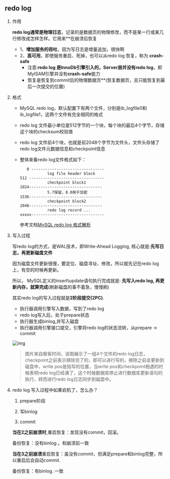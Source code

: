 ## redo log

1. 作用

   **redo log通常是物理日志**，记录的是数据页的物理修改，而不是某一行或某几行修改成怎样怎样。它用来**在崩溃后恢复<br>

   - 1、**增加服务的吞吐**，因为写日志是增量追加，很快啊 <br>
   - 2、**高可用**，即使服务重启、死掉，也可以从redo log 恢复，称为 **crash-safe**
     - 注意:**redo log 是InnoDb引擎引入的，Server层并没有redo log**，即MyISAM引擎并没有**crash-safe**能力<br>
     - 恢复是恢复到commit后的物理数据页**(恢复数据页，且只能恢复到最后一次提交的位置)

2. 格式

   - MySQL redo log，默认配置下有两个文件，分别是ib_logfile0和ib_logfile1，这两个文件有完全相同的格式

   - redo log 文件最小单位是512字节的一个块，每个块的最后4个字节，存储这个块的checksum校验值

   - redo log 文件前4个块，也就是前2048个字节为文件头，文件头存储了redo log文件元数据信息和checkpoint信息

   - 整体来看redo log文件格式如下：

     ```mysql
        0 --------------------------------
                 log file header block
     512 ---------------------------------
                 checkpoint block1
     1024--------------------------------
                 5.7保留，8.0用于加密
     1536--------------------------------
                 checkpoint block2
     2048--------------------------------
                 redo log record ...
     xxxxx--------------------------------
     ```

     参考文档[MySQL redo log 格式解析](http://www.weijingbiji.com/2183/)

3. 写入过程

   写redo log的方式，是WAL技术，即Write-Ahead Logging, 核心就是:**先写日志，再更新磁盘文件**

   因为磁盘文件更新很慢，要定位、磁盘寻址、修改，所以就先记在redo log上，有空的时候再更新。

   所以， MySQL定义的insert\update语句执行完成就是: **先写入redo log, 再更新内存，就算完成**(刷新磁盘的事不着急，慢慢刷)

   

   其实redo log的写入过程就是**2阶段提交(2PC)**.

   - 执行器调用引擎写入数据，写到了redo log
   - redo log写入后，处于prepare状态 
   - 执行器生成binlog,并写入磁盘 
   - 执行器调用引擎接口提交，引擎将redo log的状态流转，从prepare -> commit

   ![img](https://www.linuxidc.com/upload/2018_11/181121105137361.jpg)

   > 图片来自极客时间，该图展示了一组4个文件的redo log日志，checkpoint之前表示擦除完了的，即可以进行写的，擦除之前会更新到磁盘中，write pos是指写的位置，当write pos和checkpoint相遇的时候表明redo log已经满了，这个时候数据库停止进行数据库更新语句的执行，转而进行redo log日志同步到磁盘中。

4. redo log 写入过程中如果宕机了，怎么办？

   1. prepare阶段 

   2. 写binlog 

   3. commit

   **当在2之前崩溃时**,重启恢复：发现没有commit，回滚。

   备份恢复：没有binlog 。和崩溃前一致

   **当在3之前崩溃**重启恢复：虽没有commit，但满足prepare和binlog完整，所以重启后会自动commit.

   备份恢复：有binlog. 一致